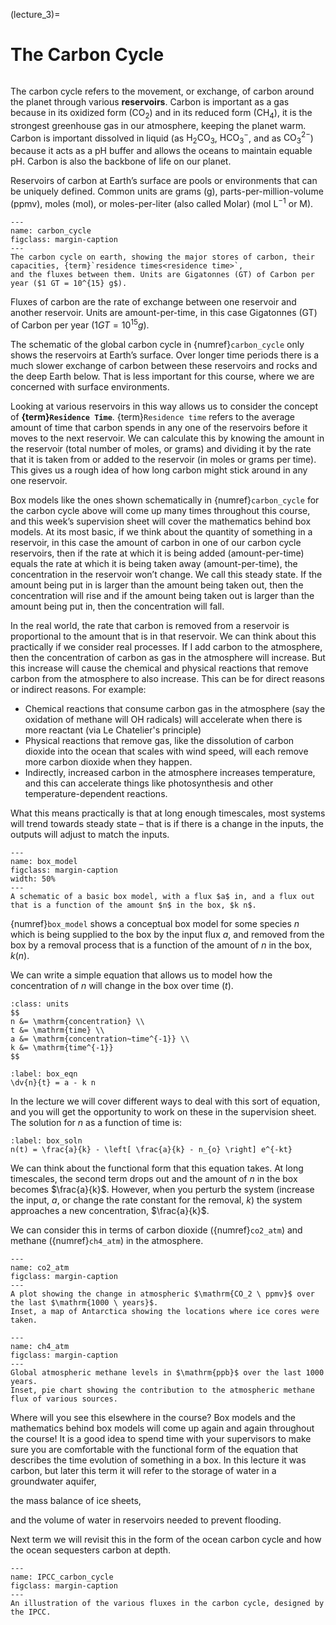 (lecture_3)=
# The Carbon Cycle 

```{rubric} Residence time, Reservoirs, Fluxes, and Steady State
```

The carbon cycle refers to the movement, or exchange, of carbon around the planet through various **reservoirs**.
Carbon is important as a gas because in its oxidized form ($\mathrm{CO_2}$) and in its reduced form ($\mathrm{CH_4}$), it is the strongest greenhouse gas in our atmosphere, keeping the planet warm.
Carbon is important dissolved in liquid (as $\mathrm{H_2CO_3}$, $\mathrm{HCO_3^-}$, and as $\mathrm{CO_3^{2-}}$) because it acts as a pH buffer and allows the oceans to maintain equable pH.
Carbon is also the backbone of life on our planet.

Reservoirs of carbon at Earth’s surface are pools or environments that can be uniquely defined.
Common units are grams ($\mathrm{g}$), parts-per-million-volume ($\mathrm{ppmv}$), moles ($\mathrm{mol}$), or moles-per-liter (also called Molar) ($\mathrm{mol \ L^{-1}}$ or $\mathrm{M}$).

```{figure} ./figures/figure3.1.png
---
name: carbon_cycle
figclass: margin-caption
---
The carbon cycle on earth, showing the major stores of carbon, their capacities, {term}`residence times<residence time>`,
and the fluxes between them. Units are Gigatonnes (GT) of Carbon per year ($1 GT = 10^{15} g$).
```

Fluxes of carbon are the rate of exchange between one reservoir and another reservoir. Units are amount-per-time, in this case Gigatonnes (GT) of Carbon per year ($1 GT = 10^{15} g$).

The schematic of the global carbon cycle in {numref}`carbon_cycle` only shows the reservoirs at Earth’s surface.
Over longer time periods there is a much slower exchange of carbon between these reservoirs and rocks and the deep Earth below.
That is less important for this course, where we are concerned with surface environments.

Looking at various reservoirs in this way allows us to consider the concept of **{term}`Residence Time`**.
{term}`Residence time` refers to the average amount of time that carbon spends in any one of the reservoirs before it moves to the next reservoir.
We can calculate this by knowing the amount in the reservoir (total number of moles, or grams) and dividing it by the rate that it is taken from or added to the reservoir (in moles or grams per time).
This gives us a rough idea of how long carbon might stick around in any one reservoir.

Box models like the ones shown schematically in {numref}`carbon_cycle` for the carbon cycle above will come up many times throughout this course, and this week’s supervision sheet will cover the mathematics behind box models.
At its most basic, if we think about the quantity of something in a reservoir, in this case the amount of carbon in one of our carbon cycle reservoirs, then if the rate at which it is being added (amount-per-time) equals the rate at which it is being taken away (amount-per-time), the concentration in the reservoir won’t change.
We call this steady state.
If the amount being put in is larger than the amount being taken out, then the concentration will rise and if the amount being taken out is larger than the amount being put in, then the concentration will fall.

In the real world, the rate that carbon is removed from a reservoir is proportional to the amount that is in that reservoir.
We can think about this practically if we consider real processes.
If I add carbon to the atmosphere, then the concentration of carbon as gas in the atmosphere will increase.
But this increase will cause the chemical and physical reactions that remove carbon from the atmosphere to also increase.
This can be for direct reasons or indirect reasons.
For example:

- Chemical reactions that consume carbon gas in the atmosphere (say the oxidation of methane will $\mathrm{OH}$ radicals) will accelerate when there is more reactant (via Le Chatelier's principle)
- Physical reactions that remove gas, like the dissolution of carbon dioxide into the ocean that scales with wind speed, will each remove more carbon dioxide when they happen.
- Indirectly, increased carbon in the atmosphere increases temperature, and this can accelerate things like photosynthesis and other temperature-dependent reactions.

What this means practically is that at long enough timescales, most systems will trend towards steady state –
that is if there is a change in the inputs, the outputs will adjust to match the inputs.

```{figure} ./figures/figure3.2.png
---
name: box_model
figclass: margin-caption
width: 50%
---
A schematic of a basic box model, with a flux $a$ in, and a flux out that is a function of the amount $n$ in the box, $k n$.
```

{numref}`box_model` shows a conceptual box model for some species $n$ which is being supplied to the box by the input flux $a$,
and removed from the box by a removal process that is a function of the amount of $n$ in the box, $k(n)$.

We can write a simple equation that allows us to model how the concentration of $n$ will change in the box over time ($t$).

```{margin} Units!
:class: units
$$
n &= \mathrm{concentration} \\
t &= \mathrm{time} \\
a &= \mathrm{concentration~time^{-1}} \\
k &= \mathrm{time^{-1}}
$$
```

```{math}
:label: box_eqn
\dv{n}{t} = a - k n
```

In the lecture we will cover different ways to deal with this sort of equation, and you will get the opportunity to work on these in the supervision sheet.
The solution for $n$ as a function of time is:

```{math}
:label: box_soln
n(t) = \frac{a}{k} - \left[ \frac{a}{k} - n_{o} \right] e^{-kt}
```

We can think about the functional form that this equation takes.
At long timescales, the second term drops out and the amount of $n$ in the box becomes $\frac{a}{k}$.
However, when you perturb the system (increase the input, $a$, or change the rate constant for the removal, $k$) the system approaches a new concentration, $\frac{a}{k}$.

We can consider this in terms of carbon dioxide ({numref}`co2_atm`) and methane ({numref}`ch4_atm`) in the atmosphere.

```{figure} ./figures/figure3.3.png
---
name: co2_atm
figclass: margin-caption
---
A plot showing the change in atmospheric $\mathrm{CO_2 \ ppmv}$ over the last $\mathrm{1000 \ years}$.
Inset, a map of Antarctica showing the locations where ice cores were taken.
```

```{figure} ./figures/figure3.4.png
---
name: ch4_atm
figclass: margin-caption
---
Global atmospheric methane levels in $\mathrm{ppb}$ over the last 1000 years.
Inset, pie chart showing the contribution to the atmospheric methane flux of various sources.
```

Where will you see this elsewhere in the course?
Box models and the mathematics behind box models will come up again and again throughout the course!
It is a good idea to spend time with your supervisors to make sure you are comfortable with the functional form of the equation that describes the time evolution of something in a box.
In this lecture it was carbon, but later this term it will refer to the storage of water in a groundwater aquifer,
<!-- ({ref}`Lecture 5<lecture_5>`), -->
the mass balance of ice sheets,
<!-- ({ref}`Lectures 8-12<lecture_8>`), -->
and the volume of water in reservoirs needed to prevent flooding.
 <!-- ({ref}`Lectures 13-18<lecture_13>`). -->
Next term we will revisit this in the form of the ocean carbon cycle and how the ocean sequesters carbon at depth.


```{figure} ./figures/figure3.5.png
---
name: IPCC_carbon_cycle
figclass: margin-caption
---
An illustration of the various fluxes in the carbon cycle, designed by the IPCC.
```
